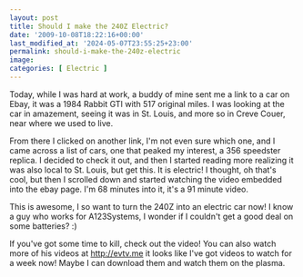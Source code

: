 ```yaml
---
layout: post
title: Should I make the 240Z Electric?
date: '2009-10-08T18:22:16+00:00'
last_modified_at: '2024-05-07T23:55:25+23:00'
permalink: should-i-make-the-240z-electric
image: 
categories: [ Electric ]
---
```

Today, while I was hard at work, a buddy of mine sent me a link to a car on Ebay, it was a 1984 Rabbit GTI with 517 original miles. I was looking at the car in amazement, seeing it was in St. Louis, and more so in Creve Couer, near where we used to live.
 
From there I clicked on another link, I'm not even sure which one, and I came across a list of cars, one that peaked my interest, a 356 speedster replica. I decided to check it out, and then I started reading more realizing it was also local to St. Louis, but get this. It is electric! I thought, oh that's cool, but then I scrolled down and started watching the video embedded into the ebay page. I'm 68 minutes into it, it's a 91 minute video.

This is awesome, I so want to turn the 240Z into an electric car now! I know a guy who works for A123Systems, I wonder if I couldn't get a good deal on some batteries? :) 

If you've got some time to kill, check out the video! You can also watch more of his videos at http://evtv.me it looks like I've got videos to watch for a week now! Maybe I can download them and watch them on the plasma. 


